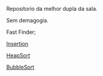 Repositorio da melhor dupla da sala.

Sem demagogia.

Fast Finder;

[Insertion](https://github.com/vhazin/algoritmos-2018-2-exercicio-09-ordenacao-victor-leo-showtododia/blob/master/Borboletas.c)

[HeapSort](https://github.com/vhazin/algoritmos-2018-2-exercicio-09-ordenacao-victor-leo-showtododia/blob/master/Fada.c)

[BubbleSort](https://github.com/vhazin/algoritmos-2018-2-exercicio-09-ordenacao-victor-leo-showtododia/blob/master/Vidaboa.c)
